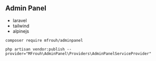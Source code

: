## Admin Panel 

* laravel
* tailwind
* alpinejs


```
composer require mfrouh/adminpanel
```


```
php artisan vendor:publish --provider="MFrouh\AdminPanel\Providers\AdminPanelServiceProvider"

```
